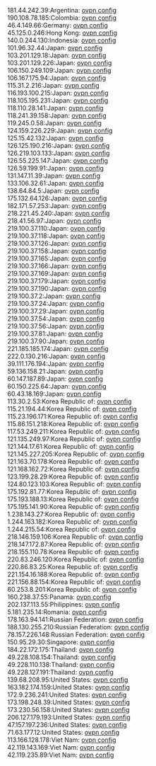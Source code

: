 181.44.242.39:Argentina: [ovpn config](vpn/181_44_242_39.ovpn)  
190.108.78.185:Colombia: [ovpn config](vpn/190_108_78_185.ovpn)  
46.4.149.66:Germany: [ovpn config](vpn/46_4_149_66.ovpn)  
45.125.0.246:Hong Kong: [ovpn config](vpn/45_125_0_246.ovpn)  
140.0.244.130:Indonesia: [ovpn config](vpn/140_0_244_130.ovpn)  
101.96.32.44:Japan: [ovpn config](vpn/101_96_32_44.ovpn)  
103.201.129.18:Japan: [ovpn config](vpn/103_201_129_18.ovpn)  
103.201.129.226:Japan: [ovpn config](vpn/103_201_129_226.ovpn)  
106.150.249.109:Japan: [ovpn config](vpn/106_150_249_109.ovpn)  
106.167.175.94:Japan: [ovpn config](vpn/106_167_175_94.ovpn)  
115.31.2.216:Japan: [ovpn config](vpn/115_31_2_216.ovpn)  
116.193.100.215:Japan: [ovpn config](vpn/116_193_100_215.ovpn)  
118.105.195.231:Japan: [ovpn config](vpn/118_105_195_231.ovpn)  
118.110.28.141:Japan: [ovpn config](vpn/118_110_28_141.ovpn)  
118.241.39.158:Japan: [ovpn config](vpn/118_241_39_158.ovpn)  
119.245.0.58:Japan: [ovpn config](vpn/119_245_0_58.ovpn)  
124.159.226.229:Japan: [ovpn config](vpn/124_159_226_229.ovpn)  
125.15.42.132:Japan: [ovpn config](vpn/125_15_42_132.ovpn)  
126.125.190.216:Japan: [ovpn config](vpn/126_125_190_216.ovpn)  
126.219.103.133:Japan: [ovpn config](vpn/126_219_103_133.ovpn)  
126.55.225.147:Japan: [ovpn config](vpn/126_55_225_147.ovpn)  
126.59.199.91:Japan: [ovpn config](vpn/126_59_199_91.ovpn)  
131.147.11.39:Japan: [ovpn config](vpn/131_147_11_39.ovpn)  
133.106.32.61:Japan: [ovpn config](vpn/133_106_32_61.ovpn)  
138.64.84.5:Japan: [ovpn config](vpn/138_64_84_5.ovpn)  
175.132.64.126:Japan: [ovpn config](vpn/175_132_64_126.ovpn)  
182.171.57.253:Japan: [ovpn config](vpn/182_171_57_253.ovpn)  
218.221.45.240:Japan: [ovpn config](vpn/218_221_45_240.ovpn)  
218.41.56.97:Japan: [ovpn config](vpn/218_41_56_97.ovpn)  
219.100.37.110:Japan: [ovpn config](vpn/219_100_37_110.ovpn)  
219.100.37.118:Japan: [ovpn config](vpn/219_100_37_118.ovpn)  
219.100.37.126:Japan: [ovpn config](vpn/219_100_37_126.ovpn)  
219.100.37.158:Japan: [ovpn config](vpn/219_100_37_158.ovpn)  
219.100.37.165:Japan: [ovpn config](vpn/219_100_37_165.ovpn)  
219.100.37.166:Japan: [ovpn config](vpn/219_100_37_166.ovpn)  
219.100.37.169:Japan: [ovpn config](vpn/219_100_37_169.ovpn)  
219.100.37.179:Japan: [ovpn config](vpn/219_100_37_179.ovpn)  
219.100.37.190:Japan: [ovpn config](vpn/219_100_37_190.ovpn)  
219.100.37.2:Japan: [ovpn config](vpn/219_100_37_2.ovpn)  
219.100.37.24:Japan: [ovpn config](vpn/219_100_37_24.ovpn)  
219.100.37.29:Japan: [ovpn config](vpn/219_100_37_29.ovpn)  
219.100.37.54:Japan: [ovpn config](vpn/219_100_37_54.ovpn)  
219.100.37.56:Japan: [ovpn config](vpn/219_100_37_56.ovpn)  
219.100.37.81:Japan: [ovpn config](vpn/219_100_37_81.ovpn)  
219.100.37.90:Japan: [ovpn config](vpn/219_100_37_90.ovpn)  
221.185.185.174:Japan: [ovpn config](vpn/221_185_185_174.ovpn)  
222.0.130.216:Japan: [ovpn config](vpn/222_0_130_216.ovpn)  
39.111.176.194:Japan: [ovpn config](vpn/39_111_176_194.ovpn)  
59.136.158.21:Japan: [ovpn config](vpn/59_136_158_21.ovpn)  
60.147.187.89:Japan: [ovpn config](vpn/60_147_187_89.ovpn)  
60.150.225.64:Japan: [ovpn config](vpn/60_150_225_64.ovpn)  
60.43.18.169:Japan: [ovpn config](vpn/60_43_18_169.ovpn)  
113.30.2.53:Korea Republic of: [ovpn config](vpn/113_30_2_53.ovpn)  
115.21.194.44:Korea Republic of: [ovpn config](vpn/115_21_194_44.ovpn)  
115.23.196.171:Korea Republic of: [ovpn config](vpn/115_23_196_171.ovpn)  
115.86.151.218:Korea Republic of: [ovpn config](vpn/115_86_151_218.ovpn)  
117.53.249.211:Korea Republic of: [ovpn config](vpn/117_53_249_211.ovpn)  
121.135.249.97:Korea Republic of: [ovpn config](vpn/121_135_249_97.ovpn)  
121.144.17.61:Korea Republic of: [ovpn config](vpn/121_144_17_61.ovpn)  
121.145.227.205:Korea Republic of: [ovpn config](vpn/121_145_227_205.ovpn)  
121.163.70.178:Korea Republic of: [ovpn config](vpn/121_163_70_178.ovpn)  
121.168.162.72:Korea Republic of: [ovpn config](vpn/121_168_162_72.ovpn)  
123.199.28.29:Korea Republic of: [ovpn config](vpn/123_199_28_29.ovpn)  
124.80.123.103:Korea Republic of: [ovpn config](vpn/124_80_123_103.ovpn)  
175.192.81.77:Korea Republic of: [ovpn config](vpn/175_192_81_77.ovpn)  
175.193.188.13:Korea Republic of: [ovpn config](vpn/175_193_188_13.ovpn)  
175.195.141.90:Korea Republic of: [ovpn config](vpn/175_195_141_90.ovpn)  
1.238.143.27:Korea Republic of: [ovpn config](vpn/1_238_143_27.ovpn)  
1.244.163.182:Korea Republic of: [ovpn config](vpn/1_244_163_182.ovpn)  
1.244.215.54:Korea Republic of: [ovpn config](vpn/1_244_215_54.ovpn)  
218.146.159.106:Korea Republic of: [ovpn config](vpn/218_146_159_106.ovpn)  
218.147.172.87:Korea Republic of: [ovpn config](vpn/218_147_172_87.ovpn)  
218.155.110.78:Korea Republic of: [ovpn config](vpn/218_155_110_78.ovpn)  
220.83.246.120:Korea Republic of: [ovpn config](vpn/220_83_246_120.ovpn)  
220.86.83.25:Korea Republic of: [ovpn config](vpn/220_86_83_25.ovpn)  
221.154.16.188:Korea Republic of: [ovpn config](vpn/221_154_16_188.ovpn)  
221.156.88.154:Korea Republic of: [ovpn config](vpn/221_156_88_154.ovpn)  
60.253.8.201:Korea Republic of: [ovpn config](vpn/60_253_8_201.ovpn)  
160.238.37.55:Panama: [ovpn config](vpn/160_238_37_55.ovpn)  
202.137.113.55:Philippines: [ovpn config](vpn/202_137_113_55.ovpn)  
5.181.235.14:Romania: [ovpn config](vpn/5_181_235_14.ovpn)  
178.163.94.141:Russian Federation: [ovpn config](vpn/178_163_94_141.ovpn)  
188.130.255.210:Russian Federation: [ovpn config](vpn/188_130_255_210.ovpn)  
78.157.226.148:Russian Federation: [ovpn config](vpn/78_157_226_148.ovpn)  
150.95.29.30:Singapore: [ovpn config](vpn/150_95_29_30.ovpn)  
184.22.172.175:Thailand: [ovpn config](vpn/184_22_172_175.ovpn)  
49.228.108.154:Thailand: [ovpn config](vpn/49_228_108_154.ovpn)  
49.228.110.138:Thailand: [ovpn config](vpn/49_228_110_138.ovpn)  
49.228.127.191:Thailand: [ovpn config](vpn/49_228_127_191.ovpn)  
139.68.208.95:United States: [ovpn config](vpn/139_68_208_95.ovpn)  
163.182.174.159:United States: [ovpn config](vpn/163_182_174_159.ovpn)  
172.9.236.241:United States: [ovpn config](vpn/172_9_236_241.ovpn)  
173.198.248.39:United States: [ovpn config](vpn/173_198_248_39.ovpn)  
173.230.56.158:United States: [ovpn config](vpn/173_230_56_158.ovpn)  
206.127.179.193:United States: [ovpn config](vpn/206_127_179_193.ovpn)  
47.157.197.236:United States: [ovpn config](vpn/47_157_197_236.ovpn)  
71.63.177.12:United States: [ovpn config](vpn/71_63_177_12.ovpn)  
113.166.128.178:Viet Nam: [ovpn config](vpn/113_166_128_178.ovpn)  
42.119.143.169:Viet Nam: [ovpn config](vpn/42_119_143_169.ovpn)  
42.119.235.89:Viet Nam: [ovpn config](vpn/42_119_235_89.ovpn)  
